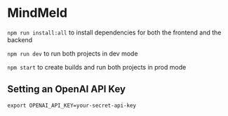 # MindMeld

`npm run install:all` to install dependencies for both the frontend and the backend

`npm run dev` to run both projects in dev mode

`npm start` to create builds and run both projects in prod mode

## Setting an OpenAI API Key

`export OPENAI_API_KEY=your-secret-api-key`
